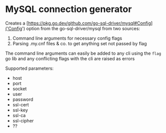 
# MySQL connection generator

Creates a [https://pkg.go.dev/github.com/go-sql-driver/mysql#Config]('Config') option from the go-sql-driver/mysql from two sources:

1. Command line arguments for necessary config flags
2. Parsing .my.cnf files & co. to get anything set not passed by flag

The command line arguments can easily be added to any cli using the `flag` go lib and any conflicting flags with the cli are raised as errors

Supported parameters:
* host
* port
* socket
* user
* password 
* ssl-cert
* ssl-key
* ssl-ca
* ssl-cipher
* ??
